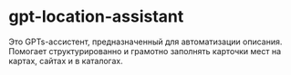 # gpt-location-assistant
Это GPTs-ассистент, предназначенный для автоматизации описания. Помогает структурированно и грамотно заполнять карточки мест на картах, сайтах и в каталогах.
